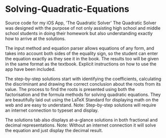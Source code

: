 # Solving-Quadratic-Equations
Source code for my iOS App, 'The Quadratic Solver'
The Quadratic Solver was designed with the purpose of not only assisting high school and middle school students in doing their homework but also understanding exactly how to arrive at the solutions. 

The input method and equation parser allows equations of any form, and takes into account both sides of the equality sign, so the student can enter the equation exactly as they see it in the book. The results too will be given in the same format as the textbook. Explicit instructions on how to use the app have been included.

The step-by-step solutions start with identifying the coefficients, calculating the discriminant and drawing the correct conclusion about the roots from its value. The process to find the roots is presented using both the factorisation and the formula methods for solving quadratic equations. They are beautifully laid out using the LaTeX Standard for displaying math on the web and are easy to understand. Note: Step-by-step solutions will require an ​internet connection to typeset and display. 

The solutions tab also displays at-a-glance solutions in both fractional and decimal representations. Note: Without an internet connection it will solve the equation and just display the decimal result.
